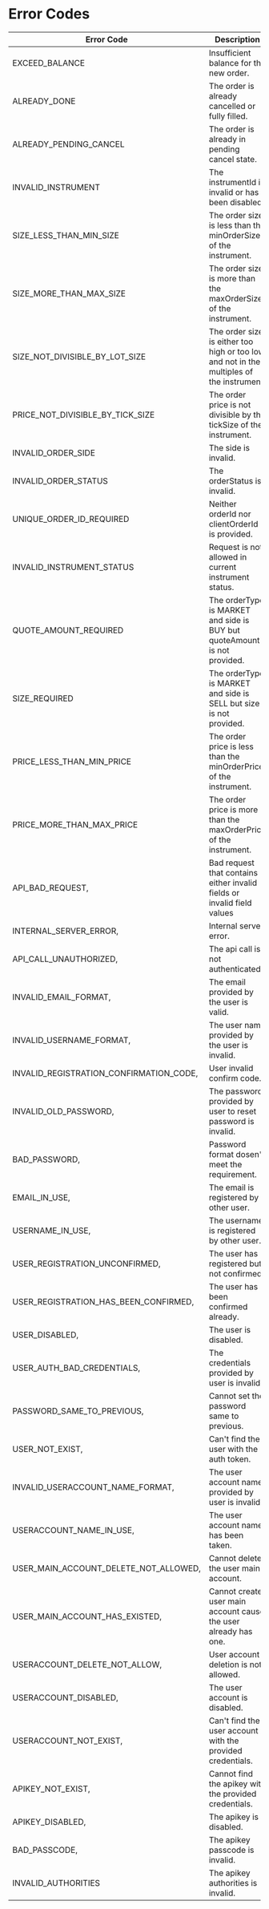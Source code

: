 # Error Codes

Error Code                              | Description
----------------------------------------| ---------------------------------------
EXCEED_BALANCE                          | Insufficient balance for the new order.
ALREADY_DONE                            | The order is already cancelled or fully filled.
ALREADY_PENDING_CANCEL                  | The order is already in pending cancel state.
INVALID_INSTRUMENT                      | The instrumentId is invalid or has been disabled
SIZE_LESS_THAN_MIN_SIZE                 | The order size is less than the minOrderSize of the instrument.
SIZE_MORE_THAN_MAX_SIZE                 | The order size is more than the maxOrderSize of the instrument.
SIZE_NOT_DIVISIBLE_BY_LOT_SIZE          | The order size is either too high or too low and not in the multiples of the instrument.
PRICE_NOT_DIVISIBLE_BY_TICK_SIZE        | The order price is not divisible by the tickSize of the instrument.
INVALID_ORDER_SIDE                      | The side is invalid.
INVALID_ORDER_STATUS                    | The orderStatus is invalid.
UNIQUE_ORDER_ID_REQUIRED                | Neither orderId nor clientOrderId is provided.
INVALID_INSTRUMENT_STATUS               | Request is not allowed in current instrument status.
QUOTE_AMOUNT_REQUIRED                   | The orderType is MARKET and side is BUY but quoteAmount is not provided.
SIZE_REQUIRED                           | The orderType is MARKET and side is SELL but size is not provided.
PRICE_LESS_THAN_MIN_PRICE               | The order price is less than the minOrderPrice of the instrument.
PRICE_MORE_THAN_MAX_PRICE               | The order price is more than the maxOrderPrice of the instrument.
API_BAD_REQUEST,                        | Bad request that contains either invalid fields or invalid field values
INTERNAL_SERVER_ERROR,                  | Internal server error.
API_CALL_UNAUTHORIZED,                  | The api call is not authenticated.
INVALID_EMAIL_FORMAT,                   | The email provided by the user is valid.
INVALID_USERNAME_FORMAT,                | The user name provided by the user is invalid.
INVALID_REGISTRATION_CONFIRMATION_CODE, | User invalid confirm code.
INVALID_OLD_PASSWORD,                   | The password provided by user to reset password is invalid.
BAD_PASSWORD,                           | Password format dosen't meet the requirement.
EMAIL_IN_USE,                           | The email is registered by other user.
USERNAME_IN_USE,                        | The username is registered by other user.
USER_REGISTRATION_UNCONFIRMED,          | The user has registered but not confirmed.
USER_REGISTRATION_HAS_BEEN_CONFIRMED,   | The user has been confirmed already.
USER_DISABLED,                          | The user is disabled.
USER_AUTH_BAD_CREDENTIALS,              | The credentials provided by user is invalid.
PASSWORD_SAME_TO_PREVIOUS,              | Cannot set the password same to previous.
USER_NOT_EXIST,                         | Can't find the user with the auth token.
INVALID_USERACCOUNT_NAME_FORMAT,        | The user account name provided by user is invalid.
USERACCOUNT_NAME_IN_USE,                | The user account name has been taken.
USER_MAIN_ACCOUNT_DELETE_NOT_ALLOWED,   | Cannot delete the user main account.
USER_MAIN_ACCOUNT_HAS_EXISTED,          | Cannot create user main account cause the user already has one.
USERACCOUNT_DELETE_NOT_ALLOW,           | User account deletion is not allowed.
USERACCOUNT_DISABLED,                   | The user account is disabled.
USERACCOUNT_NOT_EXIST,                  | Can't find the user account with the provided credentials. 
APIKEY_NOT_EXIST,                       | Cannot find the apikey with the provided credentials.
APIKEY_DISABLED,                        | The apikey is disabled.
BAD_PASSCODE,                           | The apikey passcode is invalid.
INVALID_AUTHORITIES                     | The apikey authorities is invalid.



